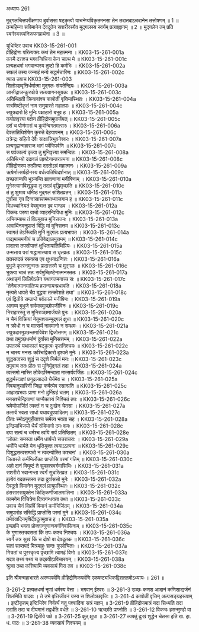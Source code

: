 अध्यायः 261

मुद्गलचित्तपरीक्षणाय दुर्वाससा षट्कृत्वो याचनेप्यविकृतमनसा तेन तदातदाऽन्नदानेन तत्तोषणम् ॥ 1 ॥ तन्महिम्ना सविमानेन देवदूतेन सशरीरस्यैव मुद्गलस्य स्वर्गम् प्रत्याह्नानम् ॥ 2 ॥ मुद्गलेन तम् प्रति स्वर्गस्वरूपनिरूपणप्रार्थना ॥ 3 ॥

युधिष्ठिर उवाच 	KK03-15-261-001  
व्रीहिद्रोणः परित्यक्तः कथं तेन महात्मना ।	KK03-15-261-001a  
कस्मै दत्तश्च भगवन्विधिना केन चात्थ मे ॥	KK03-15-261-001c  
प्रत्यक्षधर्मा भगवान्यस्य तुष्टो हि कर्मभिः ।	KK03-15-261-002a  
सफलं तस्य जन्माहं मन्ये सद्धर्मचारिणः ॥	KK03-15-261-002c  
व्यास उवाच 	KK03-15-261-003  
शिलोञ्छवृत्तिर्धर्मात्मा मुद्गलः संयतेन्द्रियः ।	KK03-15-261-003a  
आसीद्राजन्कुरुक्षेत्रे सत्यवागनसूयकः ॥	KK03-15-261-003c  
अतिथिव्रती क्रियावांश्च कापोतीं वृत्तिमास्थितः ।	KK03-15-261-004a  
सत्रमिष्टीकृतं नाम समुपास्ते महातपाः ॥	KK03-15-261-004c  
सपुत्रदारो हि मुनिः पक्षाहारो बभूव ह ।	KK03-15-261-005a  
कपोतवृत्त्या पक्षेण व्रीहिद्रोणमुपार्जयत् ॥	KK03-15-261-005c  
दर्शं च पौर्णमासं च कुर्वन्विगतमत्सरः ।	KK03-15-261-006a  
देवतातिथिशेषेण कुरुते देहयापनम् ॥	KK03-15-261-006c  
तत्रेन्द्रः सहितो देवैः साक्षात्त्रिभुवनेश्वरः ।	KK03-15-261-007a  
प्रत्यगृह्णान्महाराज भागं पर्वणिपर्वणि ॥	KK03-15-261-007c  
स पर्वकाल्यं कृत्वा तु मुनिवृत्त्या समन्वितः ।	KK03-15-261-008a  
अतिथिभ्यो ददावन्नं प्रहृष्टेनान्तरात्मना ॥	KK03-15-261-008c  
व्रीहिद्रोणस्य तत्प्रीत्या ददतोऽन्नं महात्मनः ।	KK03-15-261-009a  
ऋषेर्मात्सर्यहीनस्य वर्धत्यतिथिदर्शनात् ॥	KK03-15-261-009c  
तच्छतान्यपि भुञ्जन्ति ब्राह्मणानां मनीषिणाम् ।	KK03-15-261-010a  
मुनेस्त्यागविशुद्ध्या तु तदन्नं वृद्धिमृच्छति ॥	KK03-15-261-010c  
तं तु शुश्राव धर्मिष्ठं मुद्गलं संशितव्रतम् ।	KK03-15-261-011a  
दुर्वासा नृप दिग्वासास्तमथाभ्याजगाम ह ॥	KK03-15-261-011c  
विभ्रच्चानियतं वेषमुन्मत्त इव पाण्डव ।	KK03-15-261-012a  
विकचः परुषा वाचो व्याहरन्विविधा मुनिः ॥	KK03-15-261-012c  
अभिगम्याथ तं विप्रमुवाच मुनिसत्तमः ।	KK03-15-261-013a  
अन्नार्थिनमनुप्राप्तं विद्धि मां मुनिसत्तम ॥	KK03-15-261-013c  
स्वागतं तेऽस्त्विति मुनिं मुद्गलः प्रत्यभाषत ।	KK03-15-261-014a  
पाद्यमाचमनीयं च प्रतिवेद्यान्नमुत्तमम् ॥	KK03-15-261-014c  
प्रादात्स तपसोपात्तं क्षुधितायातिथिप्रियः ।	KK03-15-261-015a  
उन्मत्ताय परां श्रद्धामास्थाय स धृतव्रतः ॥	KK03-15-261-015c  
ततस्तदन्नं रसवत्स एव क्षुधयाऽन्वितः ।	KK03-15-261-016a  
बुभुजे कृत्स्नमुन्मत्तः प्रादात्तस्मै च मुद्गलः ॥	KK03-15-261-016c  
भुक्त्वा चान्नं ततः सर्वमुच्छिष्टेनात्मनस्ततः ।	KK03-15-261-017a  
अथाङ्गं लिलिपेऽन्नेन यथागतमगाच्च सः ॥	KK03-15-261-017c  
\'तेनैवात्मानमालिप्य हसन्गायन्प्रधावति ।	KK03-15-261-018a  
नृत्यते धावते चैव बुद्ध्या तत्क्रोशते तथा\' ॥	KK03-15-261-018c  
एवं द्वितीये सम्प्राप्ते पर्वकाले मनीषिणः ।	KK03-15-261-019a  
आगम्य बुभुजे सर्वमन्नमुञ्छोपजीविनः ॥	KK03-15-261-019c  
निराहारस्तु स मुनिरुञ्छमार्जयते पुनः ।	KK03-15-261-020a  
न चैनं विक्रियां नेतुमशकन्मुद्गलं क्षुधा ॥	KK03-15-261-020c  
न क्रोधो न च मात्सर्यं नावमानो न सम्भ्रमः ।	KK03-15-261-021a  
सपुत्रदारमुञ्छन्तमाविवेश द्विजोत्तमम् ॥	KK03-15-261-021c  
तथा तमुञ्छधर्माणं दुर्वासा मुनिसत्तमम् ।	KK03-15-261-022a  
उपतस्थे यथाकालं षट्कृत्वः कृतनिश्चयः ॥	KK03-15-261-022c  
न चास्य मनसः कश्चिद्विकारो दृश्यते मुनेः ।	KK03-15-261-023a  
शुद्धसत्वस्य शुद्धं स ददृशे निर्मलं मनः ॥	KK03-15-261-023c  
तमुवाच ततः प्रीतः स मुनिर्मुद्गलं तदा ।	KK03-15-261-024a  
त्वत्समो नास्ति लोकेऽस्मिन्दाता मात्सर्यवर्जितः ॥	KK03-15-261-024c  
क्षुद्धर्मसञ्ज्ञां प्रणुदत्यादत्ते धैर्यमेव च ।	KK03-15-261-025a  
विषयानुसारिणी जिह्वा कर्षत्येव रसान्प्रति ॥	KK03-15-261-025c  
आहारप्रभवाः प्राणा मनो दुर्निग्रहं चलम् ।	KK03-15-261-026a  
मनसश्चेन्द्रियाणां चाप्यैकाग्र्यं निश्चितं तपः ॥	KK03-15-261-026c  
श्रमेणोपार्जितं त्यक्तं न च दुःखेन चेतसा ।	KK03-15-261-027a  
तत्सर्वं भवता साधो यथावदुपपादितम् ॥	KK03-15-261-027c  
प्रीताः स्मोऽनुगृहीताश्च समेत्य भवता सह ।	KK03-15-261-028a  
इन्द्रियाभिजयो धैर्यं संविभागो दमः शमः ।	KK03-15-261-028c  
दया सत्यं च धर्मश्च त्वयि सर्वं प्रतिष्ठितम् ॥	KK03-15-261-028e  
\'लोकाः समस्ता धर्मेण धार्यन्ते सचराचराः ।	KK03-15-261-029a  
धर्मोपि धार्यते येन धृतियुक्त त्वयाऽऽत्मना ॥	KK03-15-261-029c  
विशुद्धसत्वसम्पन्नो न त्वदन्योस्ति कश्चन\' ।	KK03-15-261-030a  
जितास्ते कर्मभिर्लोकाः प्राप्तोसि परमां गतिम् ॥	KK03-15-261-030c  
अहो दानं विघुष्टं ते सुमहत्स्वर्गवासिभिः ।	KK03-15-261-031a  
सशरीरो भवान्गन्ता स्वर्गं सुचरितव्रत ॥	KK03-15-261-031c  
इत्येवं वदतस्तस्य तदा दुर्वाससो मुनेः ।	KK03-15-261-032a  
देवदूतो विमानेन मुद्गलं प्रत्युपस्थितः ॥	KK03-15-261-032c  
हंससारसयुक्तेन किङ्किणीजालमालिना ।	KK03-15-261-033a  
कामगेन विचित्रेण दिव्यगन्धवता तथा ॥	KK03-15-261-033c  
उवाच चैनं विप्रर्षिं विमानं कर्मभिर्जितम् ।	KK03-15-261-034a  
समुपारोह संसिद्धिं प्राप्तोसि परमां मुने ॥	KK03-15-261-034c  
तमेवंवादिनमृषिर्देवदूतमुवाच ह ।	KK03-15-261-035a  
इच्छामि भवता प्रोक्तान्गुणान्स्वर्गनिवासिनाम् ॥	KK03-15-261-035c  
के गुणास्तत्रवसतां किं तपः कश्च निश्चयः ।	KK03-15-261-036a  
स्वर्गे तत्र सुखं किं च दोषो वा देवदूतक ॥	KK03-15-261-036c  
सतां साप्तपदं मित्रमाहुः सन्तः कुलोचिताः ।	KK03-15-261-037a  
मित्रतां च पुरस्कृत्य पृच्छामि त्वामहं विभो ॥	KK03-15-261-037c  
यदत्र तथ्यं पथ्यं च तद्ब्रवीह्यविचारयन् ।	KK03-15-261-038a  
श्रुत्वा तथा करिष्यामि व्यवसायं गिरा तव ॥	KK03-15-261-038c  

इति श्रीमन्महाभारते अरण्यपर्वणि व्रीहिद्रौणिकपर्वणि एकषष्ट्यधिकद्विशततमोऽध्यायः ॥ 261 ॥

3-261-2 प्रत्यक्षधर्मा नृणां धर्मस्य वेत्ता । भगवान् ईश्वरः ॥ 3-261-3 उञ्छः कणश आदानं कणिशाद्यर्जनं शिलमिति यादवः । ते उभे वृत्तिर्जीवनं यस्य स शिलोञ्छवृत्तिः ॥ 3-261-4 कापोतीं वृत्तिम् अल्पसङ्ग्रहरूपाम् । इष्टीकृतम् इष्टिभिरेव निर्वर्त्यं नतु पश्वादिना सत्रं यज्ञम् ॥ 3-261-9 व्रीहिद्रोणमात्रं यदा सिध्यति तदा ददाति तदा च दीयमानं तद्वर्धति वर्धते ॥ 3-261-10 ऋच्छति प्राप्नोति ॥ 3-261-12 विकचः हसन्मुण्डो वा ॥ 3-261-19 द्वितीये पक्षे ॥ 3-261-25 क्षुत् क्षुधा ॥ 3-261-27 त्यक्तुं दुःखं शुद्धेन चेतसा इति ख. झ. ध. पाठः ॥ 3-261-38 व्यवसायं निश्चयम् ॥
